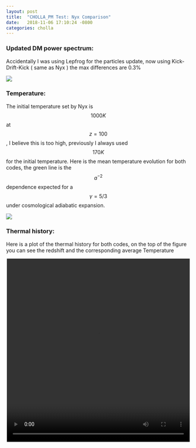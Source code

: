 ```yaml
---
layout: post
title:  "CHOLLA_PM Test: Nyx Comparison"
date:   2018-11-06 17:10:24 -0800
categories: cholla
---
```





### Updated DM power spectrum:

Accidentally I was using Lepfrog for the particles update, now using Kick-Drift-Kick ( same as Nyx ) the max differences are 0.3%

<img src="{{ site.url }}assets/images/power_dm_nyx_251.png">


### Temperature:

The initial temperature set by Nyx is $$1000 K$$ at $$z=100$$,  I believe this is too high, previously I always used $$170 K$$ for the initial temperature. Here is the mean temperature evolution for both codes, the green line is the $$a^{-2}$$ dependence expected for a $$\gamma = 5/3$$ under cosmological adiabatic expansion.

<img src="{{ site.url }}assets/images/temp_nyx.png">

### Thermal history:

Here is a plot of the thermal history for both codes, on the top of the figure you can see the redshift and the corresponding average Temperature


<div style="text-align: center">
<video src="{{ site.url }}assets/videos/thermal_history.mp4" width="500" height="500" controls preload> </video>
</div>
